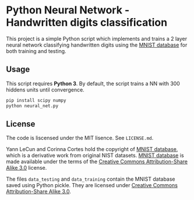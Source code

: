 # Python Neural Network - Handwritten digits classification

This project is a simple Python script which implements and trains a 2 layer neural network classifying handwritten digits using the [MNIST database](http://yann.lecun.com/exdb/mnist/) for both training and testing.

## Usage

This script requires **Python 3**. By default, the script trains a NN with 300 hiddens units until convergence.

```bash
pip install scipy numpy
python neural_net.py
```

## License

The code is liscensed under the MIT lisence. See `LICENSE.md`.

Yann LeCun and Corinna Cortes hold the copyright of [MNIST database](http://yann.lecun.com/exdb/mnist/), which is a derivative work from original NIST datasets. [MNIST database](http://yann.lecun.com/exdb/mnist/) is made available under the terms of the [Creative Commons Attribution-Share Alike 3.0](http://creativecommons.org/licenses/by-sa/3.0/) license.

The files `data_testing` and `data_training` contain the MNIST database saved using Python pickle. They are licensed under [Creative Commons Attribution-Share Alike 3.0](http://creativecommons.org/licenses/by-sa/3.0/).
